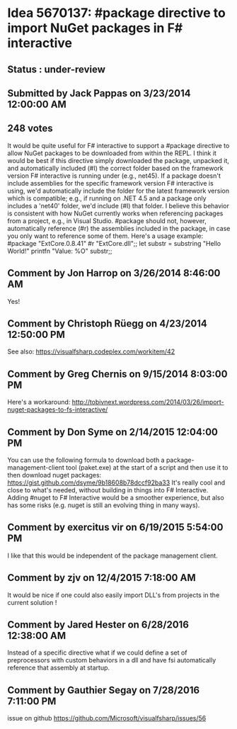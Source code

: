 # Idea 5670137: #package directive to import NuGet packages in F# interactive #

## Status : under-review

## Submitted by Jack Pappas on 3/23/2014 12:00:00 AM

## 248 votes

It would be quite useful for F# interactive to support a #package directive to allow NuGet packages to be downloaded from within the REPL. I think it would be best if this directive simply downloaded the package, unpacked it, and automatically included (#I) the correct folder based on the framework version F# interactive is running under (e.g., net45). If a package doesn't include assemblies for the specific framework version F# interactive is using, we'd automatically include the folder for the latest framework version which is compatible; e.g., if running on .NET 4.5 and a package only includes a 'net40' folder, we'd include (#I) that folder. I believe this behavior is consistent with how NuGet currently works when referencing packages from a project, e.g., in Visual Studio.
#package should not, however, automatically reference (#r) the assemblies included in the package, in case you only want to reference some of them.
Here's a usage example:
#package "ExtCore.0.8.41"
#r "ExtCore.dll";;
let substr = substring "Hello World!"
printfn "Value: %O" substr;;




## Comment by Jon Harrop on 3/26/2014 8:46:00 AM

Yes!

## Comment by Christoph Rüegg on 4/23/2014 12:50:00 PM

See also: https://visualfsharp.codeplex.com/workitem/42

## Comment by Greg Chernis on 9/15/2014 8:03:00 PM

Here's a workaround: http://tobivnext.wordpress.com/2014/03/26/import-nuget-packages-to-fs-interactive/

## Comment by Don Syme on 2/14/2015 12:04:00 PM

You can use the following formula to download both a package-management-client tool (paket.exe) at the start of a script and then use it to then download nuget packages:
https://gist.github.com/dsyme/9b18608b78dccf92ba33
It's really cool and close to what's needed, without building in things into F# Interactive.
Adding #nuget to F# Interactive would be a smoother experience, but also has some risks (e.g. nuget is still an evolving thing in many ways).

## Comment by exercitus vir on 6/19/2015 5:54:00 PM

I like that this would be independent of the package management client.

## Comment by zjv on 12/4/2015 7:18:00 AM

It would be nice if one could also easily import DLL's from projects in the current solution !

## Comment by Jared Hester on 6/28/2016 12:38:00 AM

Instead of a specific directive what if we could define a set of preprocessors with custom behaviors in a dll and have fsi automatically reference that assembly at startup.

## Comment by Gauthier Segay on 7/28/2016 7:11:00 PM

issue on github https://github.com/Microsoft/visualfsharp/issues/56

